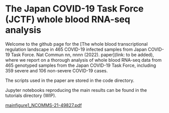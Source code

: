 # The Japan COVID-19 Task Force (JCTF) whole blood RNA-seq analysis


Welcome to the github page for the [The whole blood transcriptional regulation landscape in 465 COVID-19 infected samples from Japan COVID-19 Task Force. Nat Commun nn, nnnn (2022). paper](link: to be added), where we report on a thorough analysis of whole blood RNA-seq data from 465 genotyped samples from the Japan COVID-19 Task Force, including 359 severe and 106 non-severe COVID-19 cases.

The scripts used in the paper are stored in the code directory.

Jupyter notebooks reproducing the main results can be found in the tutorials directory (WIP). 


[mainfigure1_NCOMMS-21-49827.pdf](https://github.com/QingboWang/japan_covid_taskforce_rna/files/9179097/mainfigure1_NCOMMS-21-49827.pdf)
